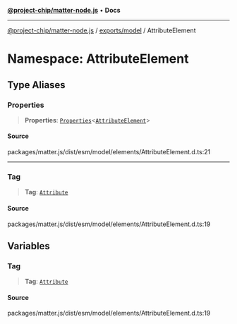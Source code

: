 [**@project-chip/matter-node.js**](../../../../README.md) • **Docs**

***

[@project-chip/matter-node.js](../../../../modules.md) / [exports/model](../../README.md) / AttributeElement

# Namespace: AttributeElement

## Type Aliases

### Properties

> **Properties**: [`Properties`](../BaseElement/README.md#propertiest)\<[`AttributeElement`](../../interfaces/AttributeElement.md)\>

#### Source

packages/matter.js/dist/esm/model/elements/AttributeElement.d.ts:21

***

### Tag

> **Tag**: [`Attribute`](../../enumerations/ElementTag.md#attribute)

#### Source

packages/matter.js/dist/esm/model/elements/AttributeElement.d.ts:19

## Variables

### Tag

> **Tag**: [`Attribute`](../../enumerations/ElementTag.md#attribute)

#### Source

packages/matter.js/dist/esm/model/elements/AttributeElement.d.ts:19
